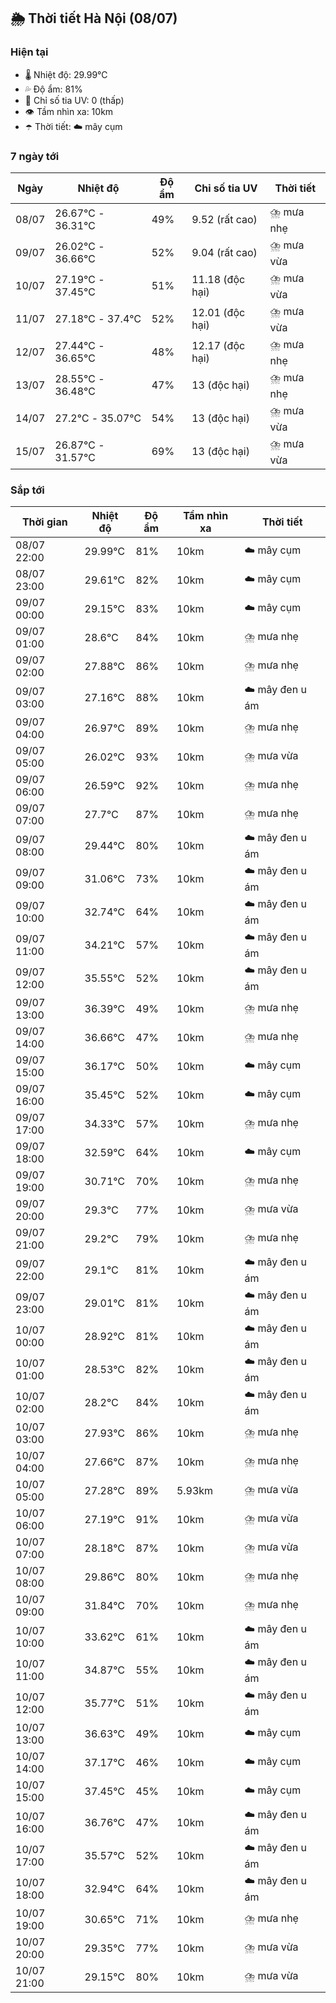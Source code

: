 ## 🌦️ Thời tiết Hà Nội (08/07)

### Hiện tại

- 🌡️ Nhiệt độ: 29.99℃
- 💦 Độ ẩm: 81%
- 🌟 Chỉ số tia UV: 0 (thấp)
- 👁️ Tầm nhìn xa: 10km
- ☂️ Thời tiết: ☁️ mây cụm

### 7 ngày tới

| Ngày | Nhiệt độ | Độ ẩm | Chỉ số tia UV | Thời tiết |
| --- | --- | --- | --- | --- |
| 08/07 | 26.67℃ - 36.31℃ | 49% | 9.52 (rất cao) | ⛈️ mưa nhẹ |
| 09/07 | 26.02℃ - 36.66℃ | 52% | 9.04 (rất cao) | ⛈️ mưa vừa |
| 10/07 | 27.19℃ - 37.45℃ | 51% | 11.18 (độc hại) | ⛈️ mưa vừa |
| 11/07 | 27.18℃ - 37.4℃ | 52% | 12.01 (độc hại) | ⛈️ mưa vừa |
| 12/07 | 27.44℃ - 36.65℃ | 48% | 12.17 (độc hại) | ⛈️ mưa nhẹ |
| 13/07 | 28.55℃ - 36.48℃ | 47% | 13 (độc hại) | ⛈️ mưa nhẹ |
| 14/07 | 27.2℃ - 35.07℃ | 54% | 13 (độc hại) | ⛈️ mưa vừa |
| 15/07 | 26.87℃ - 31.57℃ | 69% | 13 (độc hại) | ⛈️ mưa vừa |

### Sắp tới

| Thời gian | Nhiệt độ | Độ ẩm | Tầm nhìn xa | Thời tiết |
| --- | --- | --- | --- | --- |
| 08/07 22:00 | 29.99℃ | 81% | 10km | ☁️ mây cụm |
| 08/07 23:00 | 29.61℃ | 82% | 10km | ☁️ mây cụm |
| 09/07 00:00 | 29.15℃ | 83% | 10km | ☁️ mây cụm |
| 09/07 01:00 | 28.6℃ | 84% | 10km | ⛈️ mưa nhẹ |
| 09/07 02:00 | 27.88℃ | 86% | 10km | ⛈️ mưa nhẹ |
| 09/07 03:00 | 27.16℃ | 88% | 10km | ☁️ mây đen u ám |
| 09/07 04:00 | 26.97℃ | 89% | 10km | ⛈️ mưa nhẹ |
| 09/07 05:00 | 26.02℃ | 93% | 10km | ⛈️ mưa vừa |
| 09/07 06:00 | 26.59℃ | 92% | 10km | ⛈️ mưa nhẹ |
| 09/07 07:00 | 27.7℃ | 87% | 10km | ⛈️ mưa nhẹ |
| 09/07 08:00 | 29.44℃ | 80% | 10km | ☁️ mây đen u ám |
| 09/07 09:00 | 31.06℃ | 73% | 10km | ☁️ mây đen u ám |
| 09/07 10:00 | 32.74℃ | 64% | 10km | ☁️ mây đen u ám |
| 09/07 11:00 | 34.21℃ | 57% | 10km | ☁️ mây đen u ám |
| 09/07 12:00 | 35.55℃ | 52% | 10km | ☁️ mây đen u ám |
| 09/07 13:00 | 36.39℃ | 49% | 10km | ⛈️ mưa nhẹ |
| 09/07 14:00 | 36.66℃ | 47% | 10km | ⛈️ mưa nhẹ |
| 09/07 15:00 | 36.17℃ | 50% | 10km | ☁️ mây cụm |
| 09/07 16:00 | 35.45℃ | 52% | 10km | ☁️ mây cụm |
| 09/07 17:00 | 34.33℃ | 57% | 10km | ⛈️ mưa nhẹ |
| 09/07 18:00 | 32.59℃ | 64% | 10km | ☁️ mây cụm |
| 09/07 19:00 | 30.71℃ | 70% | 10km | ⛈️ mưa nhẹ |
| 09/07 20:00 | 29.3℃ | 77% | 10km | ⛈️ mưa vừa |
| 09/07 21:00 | 29.2℃ | 79% | 10km | ⛈️ mưa nhẹ |
| 09/07 22:00 | 29.1℃ | 81% | 10km | ☁️ mây đen u ám |
| 09/07 23:00 | 29.01℃ | 81% | 10km | ☁️ mây đen u ám |
| 10/07 00:00 | 28.92℃ | 81% | 10km | ☁️ mây đen u ám |
| 10/07 01:00 | 28.53℃ | 82% | 10km | ☁️ mây đen u ám |
| 10/07 02:00 | 28.2℃ | 84% | 10km | ☁️ mây đen u ám |
| 10/07 03:00 | 27.93℃ | 86% | 10km | ⛈️ mưa nhẹ |
| 10/07 04:00 | 27.66℃ | 87% | 10km | ⛈️ mưa nhẹ |
| 10/07 05:00 | 27.28℃ | 89% | 5.93km | ⛈️ mưa vừa |
| 10/07 06:00 | 27.19℃ | 91% | 10km | ⛈️ mưa vừa |
| 10/07 07:00 | 28.18℃ | 87% | 10km | ⛈️ mưa vừa |
| 10/07 08:00 | 29.86℃ | 80% | 10km | ⛈️ mưa nhẹ |
| 10/07 09:00 | 31.84℃ | 70% | 10km | ⛈️ mưa nhẹ |
| 10/07 10:00 | 33.62℃ | 61% | 10km | ☁️ mây đen u ám |
| 10/07 11:00 | 34.87℃ | 55% | 10km | ☁️ mây đen u ám |
| 10/07 12:00 | 35.77℃ | 51% | 10km | ☁️ mây đen u ám |
| 10/07 13:00 | 36.63℃ | 49% | 10km | ☁️ mây cụm |
| 10/07 14:00 | 37.17℃ | 46% | 10km | ☁️ mây cụm |
| 10/07 15:00 | 37.45℃ | 45% | 10km | ☁️ mây cụm |
| 10/07 16:00 | 36.76℃ | 47% | 10km | ☁️ mây đen u ám |
| 10/07 17:00 | 35.57℃ | 52% | 10km | ☁️ mây đen u ám |
| 10/07 18:00 | 32.94℃ | 64% | 10km | ☁️ mây đen u ám |
| 10/07 19:00 | 30.65℃ | 71% | 10km | ⛈️ mưa nhẹ |
| 10/07 20:00 | 29.35℃ | 77% | 10km | ⛈️ mưa vừa |
| 10/07 21:00 | 29.15℃ | 80% | 10km | ⛈️ mưa vừa |
